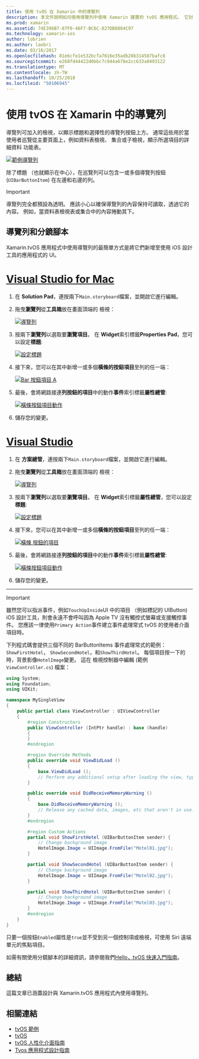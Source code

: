 ```yaml
---
title: 使用 tvOS 在 Xamarin 中的導覽列
description: 本文件說明如何使用導覽列中使用 Xamarin 建置的 tvOS 應用程式。 它討論設定分鏡腳本中的導覽列，以及從這些按鈕回應事件。
ms.prod: xamarin
ms.assetid: 74E396B7-87F0-46F7-BC6C-827DB8884C97
ms.technology: xamarin-ios
author: lobrien
ms.author: laobri
ms.date: 03/16/2017
ms.openlocfilehash: 81e6cfe1e532bcfa7616e35adb28b314587bafc8
ms.sourcegitcommit: e268fd44422d0bbc7c944a678e2cc633a0493122
ms.translationtype: MT
ms.contentlocale: zh-TW
ms.lasthandoff: 10/25/2018
ms.locfileid: "50106945"
---
```

# <a name="working-with-tvos-navigation-bars-in-xamarin"></a>使用 tvOS 在 Xamarin 中的導覽列

導覽列可加入的檢視，以顯示標題和選擇性的導覽列按鈕上方。 通常這些用於當使用者巡覽從主要頁面上，例如資料表檢視、 集合或子檢視，顯示所選項目的詳細資料 功能表。

[![](navigation-bars-images/navbar01.png "範例導覽列")](navigation-bars-images/navbar01.png#lightbox)

除了標題 （也就顯示在中心），在巡覽列可以包含一或多個導覽列按鈕 (`UIBarButtonItem`) 在左邊和右邊的列。

> [!IMPORTANT]
> 導覽列完全都預設為透明。 應該小心以確保導覽列的內容保持可讀取，透過它的內容。 例如，當資料表檢視表或集合中的內容捲動其下。

<a name="Navigation-Bars-and-Storyboards" />

## <a name="navigation-bars-and-storyboards"></a>導覽列和分鏡腳本

Xamarin.tvOS 應用程式中使用導覽列的最簡單方式是將它們新增至使用 iOS 設計工具的應用程式的 UI。

# <a name="visual-studio-for-mactabmacos"></a>[Visual Studio for Mac](#tab/macos)

1. 在  **Solution Pad**，連按兩下`Main.storyboard`檔案，並開啟它進行編輯。
1. 拖曳**瀏覽列**從**工具箱**放在畫面頂端的 檢視： 

    [![](navigation-bars-images/navbar02.png "導覽列")](navigation-bars-images/navbar02.png#lightbox)
1. 按兩下**瀏覽列**以選取要**瀏覽項目**。 在  **Widget**索引標籤**Properties Pad**，您可以設定**標題**: 

    [![](navigation-bars-images/navbar03.png "設定標題")](navigation-bars-images/navbar03.png#lightbox)
1. 接下來，您可以在其中新增一或多個**橫條的按鈕項目**至列的任一端： 

    [![](navigation-bars-images/navbar04.png "Bar 按鈕項目 A")](navigation-bars-images/navbar04.png#lightbox)
1. 最後，會將網路接連**列按鈕的項目**中的動作**事件**索引標籤**屬性總管**: 

    [![](navigation-bars-images/navbar05.png "橫條按鈕項目動作")](navigation-bars-images/navbar05.png#lightbox)
1. 儲存您的變更。


# <a name="visual-studiotabwindows"></a>[Visual Studio](#tab/windows)


1. 在 **方案總管**，連按兩下`Main.storyboard`檔案，並開啟它進行編輯。
1. 拖曳**瀏覽列**從**工具箱**放在畫面頂端的 檢視： 

    [![](navigation-bars-images/navbar02-vs.png "導覽列")](navigation-bars-images/navbar02-vs.png#lightbox)
1. 按兩下**瀏覽列**以選取要**瀏覽項目**。 在  **Widget**索引標籤**屬性總管**，您可以設定**標題**: 

    [![](navigation-bars-images/navbar03-vs.png "設定標題")](navigation-bars-images/navbar03-vs.png#lightbox)
1. 接下來，您可以在其中新增一或多個**橫條的按鈕項目**至列的任一端： 

    [![](navigation-bars-images/navbar04-vs.png "橫條 按鈕的項目")](navigation-bars-images/navbar04-vs.png#lightbox)
1. 最後，會將網路接連**列按鈕的項目**中的動作**事件**索引標籤**屬性總管**: 

    [![](navigation-bars-images/navbar05-vs.png "橫條按鈕項目動作")](navigation-bars-images/navbar05-vs.png#lightbox)
1. 儲存您的變更。


-----

> [!IMPORTANT]
> 雖然您可以指派事件，例如`TouchUpInside`UI 中的項目 （例如標記的 UIButton) iOS 設計工具，則會永遠不會呼叫因為 Apple TV 沒有觸控式螢幕或支援觸控事件。 您應該一律使用`Primary Action`事件建立事件處理常式 tvOS 的使用者介面項目時。

下列程式碼會提供三個不同的 BarButtonItems 事件處理常式的範例： `ShowFirstHotel`， `ShowSecondHotel`，和`ShowThirdHotel`。 每個項目按一下的時，背景影像`HotelImage`變更。 這在 檢視控制器中編輯 (範例`ViewController.cs`) 檔案：

```csharp
using System;
using Foundation;
using UIKit;

namespace MySingleView
{
    public partial class ViewController : UIViewController
    {
        #region Constructors
        public ViewController (IntPtr handle) : base (handle)
        {
        }
        #endregion

        #region Override Methods
        public override void ViewDidLoad ()
        {
            base.ViewDidLoad ();
            // Perform any additional setup after loading the view, typically from a nib.
        }

        public override void DidReceiveMemoryWarning ()
        {
            base.DidReceiveMemoryWarning ();
            // Release any cached data, images, etc that aren't in use.
        }
        #endregion

        #region Custom Actions
        partial void ShowFirstHotel (UIBarButtonItem sender) {
            // Change background image
            HotelImage.Image = UIImage.FromFile("Motel01.jpg");
        }

        partial void ShowSecondHotel (UIBarButtonItem sender) {
            // Change background image
            HotelImage.Image = UIImage.FromFile("Motel02.jpg");
        }

        partial void ShowThirdHotel (UIBarButtonItem sender) {
            // Change background image
            HotelImage.Image = UIImage.FromFile("Motel03.jpg");
        }
        #endregion
    }
}
```

只要一個按鈕`Enabled`屬性是`true`並不受到另一個控制項或檢視，可使用 Siri 遠端單元的焦點項目。

如需有關使用分鏡腳本的詳細資訊，請參閱我們[Hello，tvOS 快速入門指南](~/ios/tvos/get-started/hello-tvos.md)。 

<a name="Summary" />

## <a name="summary"></a>總結

這篇文章已涵蓋設計與 Xamarin.tvOS 應用程式內使用導覽列。



## <a name="related-links"></a>相關連結

- [tvOS 範例](https://developer.xamarin.com/samples/tvos/all/)
- [tvOS](https://developer.apple.com/tvos/)
- [tvOS 人性化介面指南](https://developer.apple.com/tvos/human-interface-guidelines/)
- [Tvos 應用程式設計指南](https://developer.apple.com/library/prerelease/tvos/documentation/General/Conceptual/AppleTV_PG/)
